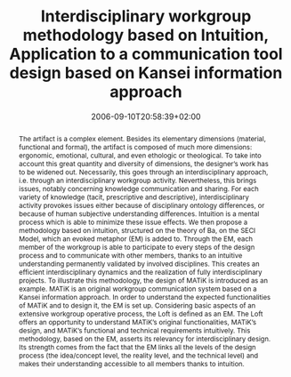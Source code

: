 ---
members: ["PLevy"]
slug: interdisciplinary-workgroup-methodology-based-on-intuition-application-to-a-communication-tool-design-based-on-kansei-information-approach
title: "Interdisciplinary workgroup methodology based on Intuition, Application to a communication tool design based on Kansei information approach"
layout: single
searchFilter: Publication
searchWeight: 8
publitype: article
subsection: paper
institution:
    heig: 1
    logo: Tsukuba
    short: 'U. of Tsukuba'
    web: "https://www.tsukuba.ac.jp/"
    name: "University of Tsukuba"
chaire: false
date: 2006-09-10T20:58:39+02:00
kansei: true
research: 
    -  kansei
citation:
    authors:
        1: ["Levy", "Pierre", "P."]
        2: ["Yamanaka", "Toshimasa", "T."]
    year: 2006
    title: "Interdisciplinary workgroup methodology based on Intuition – Application to a communication tool design based on Kansei information approach"
    journal: "Kansei Engineering International"
    number: 5
    volume: 4
    firstpage: "31"
    lastpage: "40"
reference: "Lévy, P., & Yamanaka, T. (2006). Interdisciplinary workgroup methodology based on Intuition – Application to a communication tool design based on Kansei information approach. Kansei Engineering International. 5(4), 31–40."
abstract: "The artifact is a complex element. Besides its elementary dimensions (material, functional and formal), the artifact is composed of much more dimensions: ergonomic, emotional, cultural, and even ethologic or theological. To take into account this great quantity and diversity of dimensions, the designer’s work has to be widened out. Necessarily, this goes through an interdisciplinary approach, i.e. through an interdisciplinary workgroup activity. Nevertheless, this brings issues, notably concerning knowledge communication and sharing. For each variety of knowledge (tacit, prescriptive and descriptive), interdisciplinary activity provokes issues either because of disciplinary ontology differences, or because of human subjective understanding differences. Intuition is a mental process which is able to minimize these issue effects. We then propose a methodology based on intuition, structured on the theory of Ba, on the SECI Model, which an evoked metaphor (EM) is added to. Through the EM, each member of the workgroup is able to participate to every steps of the design process and to communicate with other members, thanks to an intuitive understanding permanently validated by involved disciplines. This creates an efficient interdisciplinary dynamics and the realization of fully interdisciplinary projects. To illustrate this methodology, the design of MATiK is introduced as an example. MATiK is an original workgroup communication system based on a Kansei information approach. In order to understand the expected functionalities of MATiK and to design it, the EM is set up. Considering basic aspects of an extensive workgroup operative process, the Loft is defined as an EM. The Loft offers an opportunity to understand MATiK’s original functionalities, MATiK’s design, and MATiK’s functional and technical requirements intuitively. This methodology, based on the EM, asserts its relevancy for interdisciplinary design. Its strength comes from the fact that the EM links all the levels of the design process (the idea/concept level, the reality level, and the technical level) and makes their understanding accessible to all members thanks to intuition."
link:
    1: ["paper", "paper", "https://1drv.ms/b/s!AnQx_v88q65Qv4QnEsOo_jSIRnZXtg?e=cgNWou"]
---